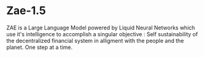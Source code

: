 # Zae-1.5
ZAE is a Large Language Model powered by Liquid Neural Networks which use it's intelligence to accomplish a singular objective : Self sustainability of the decentralized financial system in alligment with the people and the planet. One step at a time.
